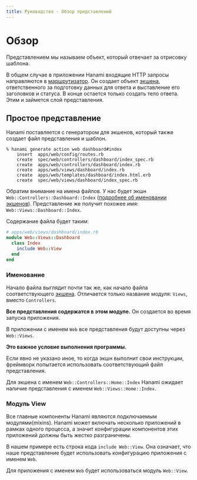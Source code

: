 ```yaml
---
title: Руководство - Обзор представлений
---
```


# Обзор

Представлением мы называем объект, который отвечает за отрисовку шаблона.

В общем случае в приложении Hanami входящие HTTP запросы направляются в [маршрутизатор](/guides/routing/overview). Он создает объект [экшена](/guides/actions/overview), ответственного за подготовку данных для ответа и выставление его заголовков и статуса.
В конце остается только создать тело ответа. Этим и займется слой представления.

## Простое представление

Hanami поставляется с генератором для экшенов, который также создает файл представления и шаблон.

```shell
% hanami generate action web dashboard#index
    insert  apps/web/config/routes.rb
    create  spec/web/controllers/dashboard/index_spec.rb
    create  apps/web/controllers/dashboard/index.rb
    create  apps/web/views/dashboard/index.rb
    create  apps/web/templates/dashboard/index.html.erb
    create  spec/web/views/dashboard/index_spec.rb
```

Обратим внимание на имена файлов. У нас будет экшн `Web::Controllers::Dashboard::Index` ([подробнее об именовании экшенов](/guides/actions/overview)).
Представление же получит похожее имя: `Web::Views::Dashboard::Index`.

Содержание файла будет таким:

```ruby
# apps/web/views/dashboard/index.rb
module Web::Views::Dashboard
  class Index
    include Web::View
  end
end
```

### Именование

Начало файла выглядит почти так же, как начало файла соответствующего [экшена](/guides/actions/overview).
Отличается только название модуля: `Views`, вместо `Controllers`.

**Все представления содержатся в этом модуле.**
Он создается во время запуска приложения.

<p class="convention">
  В приложении с именем <code>Web</code> все представления будут доступны через <code>Web::Views</code>.
</p>

**Это важное условие выполнения программы.**

Если явно не указано иное, то когда экшн выполнит свои инструкции, фреймворк попытается использовать соответствующий файл представления.

<p class="convention">
  Для экшена с именем <code>Web::Controllers::Home::Index</code> Hanami ожидает наличие представления с именем <code>Web::Views::Home::Index</code>.
</p>

### Модуль View

Все главные компоненты Hanami являются подключаемым модулями(mixins).
Hanami может включать несколько приложений в рамках одного процесса, а значит конфигурации компонентов этих приложений должны быть жестко разграничены.

В нашем примере есть строка кода `include Web::View`.
Она означает, что наше представление будет использовать конфигурацию приложения с именем `Web`.

<p class="convention">
  Для приложения с именем <code>Web</code> будет использоваться модуль <code>Web::View</code>.
</p>
